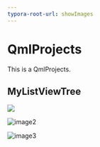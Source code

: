 ```yaml
---
typora-root-url: showImages
---
```


# QmlProjects
This is  a QmlProjects.

## MyListViewTree

![](/image1.png)

![image2](/image2.png)

![image3](/image3.png)







